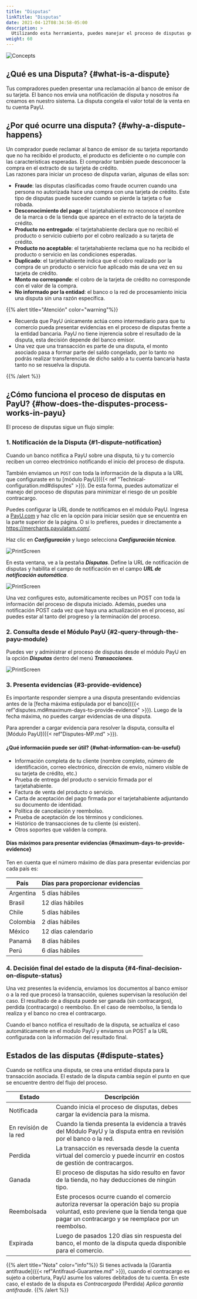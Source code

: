 ```yaml
---
title: "Disputas"
linkTitle: "Disputas"
date: 2021-04-12T08:34:58-05:00
description: >
  Utilizando esta herramienta, puedes manejar el proceso de disputas generadas a tu cuenta de PayU.
weight: 60
---
```


![Concepts](/assets/Disputes/Disputes_es.png)

## ¿Qué es una Disputa? {#what-is-a-dispute} 
Tus compradores pueden presentar una reclamación al banco de emisor de su tarjeta. El banco nos envía una notificación de disputa y nosotros ña creamos en nuestro sistema. La disputa congela el valor total de la venta en tu cuenta PayU.

## ¿Por qué ocurre una disputa? {#why-a-dispute-happens}
Un comprador puede reclamar al banco de emisor de su tarjeta reportando que no ha recibido el producto, el producto es deficiente o no cumple con las características esperadas. El comprador también puede desconocer la compra en el extracto de su tarjeta de crédito.<br>
Las razones para iniciar un proceso de disputa varian, algunas de ellas son:
* **Fraude**: las disputas clasificadas como fraude ocurren cuando una persona no autorizada hace una compra con una tarjeta de crédito. Este tipo de disputas puede suceder cuando se pierde la tarjeta o fue robada.
* **Desconocimiento del pago**: el tarjetahabiente no reconoce el nombre de la marca o de la tienda que aparece en el extracto de la tarjeta de crédito.
* **Producto no entregado**: el tarjetahabiente declara que no recibió el producto o servicio cubierto por el cobro realizado a su tarjeta de crédito.
* **Producto no aceptable**: el tarjetahabiente reclama que no ha recibido el producto o servicio en las condiciones esperadas.
* **Duplicado**: el tarjetahabiente indica que el cobro realizado por la compra de un producto o servicio fue aplicado más de una vez en su tarjeta de crédito.
* **Monto no corresponde**: el cobro de la tarjeta de crédito no corresponde con el valor de la compra.
* **No informado por la entidad**: el banco o la red de procesamiento inicia una disputa sin una razón específica.

{{% alert title="Atención" color="warning"%}}

* Recuerda que PayU únicamente actúa como intermediario para que tu comercio pueda presentar evidencias en el proceso de disputas frente a la entidad bancaria. PayU no tiene injerencia sobre el resultado de la disputa, esta decisión depende del banco emisor.
* Una vez que una transacción es parte de una disputa, el monto asociado pasa a formar parte del saldo congelado, por lo tanto no podrás realizar transferencias de dicho saldo a tu cuenta bancaria hasta tanto no se resuelva la disputa.

{{% /alert %}} 

## ¿Cómo funciona el proceso de disputas en PayU? {#how-does-the-disputes-process-works-in-payu}
El proceso de disputas sigue un flujo simple:

### 1. Notificación de la Disputa {#1-dispute-notification}
Cuando un banco notifica a PayU sobre una disputa, tú y tu comercio reciben un correo electrónico notificando el inicio del proceso de disputa.

También enviamos un `POST` con toda la información de la disputa a la URL que configuraste en tu [módulo PayU]({{< ref "Technical-configuration.md#disputes" >}}). De esta forma, puedes automatizar el manejo del proceso de disputas para minimizar el riesgo de un posible contracargo.

Puedes configurar la URL donde te notificamos en el módulo PayU. Ingresa a [PayU.com](payu.com) y haz clic en la opción para iniciar sesión que se encuentra en la parte superior de la página. O si lo prefieres, puedes ir directamente a https://merchants.payulatam.com/.

Haz clic en _**Configuración**_ y luego selecciona _**Configuración técnica**_.

![PrintScreen](/assets/IntegrationVariables_01_es.png)

En esta ventana, ve a la pestaña _**Disputas**_. Define la URL de notificación de disputas y habilita el campo de notificación en el campo _**URL de notificación automática**_.

![PrintScreen](/assets/Disputes/Disputes_01_es.png)

Una vez configures esto, automáticamente recibes un POST con toda la información del proceso de disputa iniciado. Además, puedes una notificación POST cada vez que haya una actualización en el proceso, así puedes estar al tanto del progreso y la terminación del proceso.

### 2. Consulta desde el Módulo PayU {#2-query-through-the-payu-module}
Puedes ver y administrar el proceso de disputas desde el módulo PayU en la opción _**Disputas**_ dentro del menú _**Transacciones**_.

![PrintScreen](/assets/Disputes/Disputes_02_es.png)

### 3. Presenta evidencias {#3-provide-evidence}
Es importante responder siempre a una disputa presentando evidencias antes de la [fecha máxima estipulada por el banco]({{< ref"disputes.md#maximum-days-to-provide-evidence" >}}). Luego de la fecha máxima, no puedes cargar evidencias de una disputa.

Para aprender a cargar evidencia para resolver la disputa, consulta el [Módulo PayU]({{< ref"Disputes-MP.md" >}}).

#### ¿Qué información puede ser útil? {#what-information-can-be-useful}
* Información completa de tu cliente (nombre completo, número de identificación, correo electrónico, dirección de envío, número visible de su tarjeta de crédito, etc.)
* Prueba de entrega del producto o servicio firmada por el tarjetahabiente.
* Factura de venta del producto o servicio.
* Carta de aceptación del pago firmada por el tarjetahabiente adjuntando su documento de identidad.
* Política de cancelación y reembolso.
* Prueba de aceptación de los términos y condiciones.
* Histórico de transacciones de tu cliente (si existen).
* Otros soportes que validen la compra.

#### Días máximos para presentar evidencias {#maximum-days-to-provide-evidence}
Ten en cuenta que el número máximo de días para presentar evidencias por cada país es: 

| País      | Días para proporcionar evidencias |
|-----------|-----------------------------------|
| Argentina | 5 días hábiles                    |
| Brasil    | 12 días hábiles                   |
| Chile     | 5 días hábiles                    |
| Colombia  | 2 días hábiles                    |
| México    | 12 días calendario                |
| Panamá    | 8 días hábiles                    |
| Perú      | 6 días hábiles                    |

### 4. Decisión final del estado de la disputa {#4-final-decision-on-dispute-status}
Una vez presentes la evidencia, enviamos los documentos al banco emisor o a la red que procesó la transacción, quienes supervisan la resolución del caso. El resultado de a disputa puede ser ganada (sin contracargos), perdida (contracargo) o reembolso. En el caso de reembolso, la tienda lo realiza y el banco no crea el contracargo.

Cuando el banco notifica el resultado de la disputa, se actualiza el caso automáticamente en el modulo PayU y enviamos un POST a la URL configurada con la información del resultado final.

## Estados de las disputas {#dispute-states} 
Cuando se notifica una disputa, se crea una entidad disputa para la transacción asociada. El estado de la disputa cambia según el punto en que se encuentre dentro del flujo del proceso.

| Estado | Descripción |
|-|-|
| Notificada | Cuando inicia el proceso de disputas, debes cargar la evidencia para la misma. |
| En revisión de la red | Cuando la tienda presenta la evidencia a través del Módulo PayU y la disputa entra en revisión por el banco o la red. |
| Perdida | La transacción es reversada desde la cuenta virtual del comercio y puede incurrir en costos de gestión de contracargos. |
| Ganada | El proceso de disputas ha sido resulto en favor de la tienda, no hay deducciones de ningún tipo. |
| Reembolsada | Este procesos ocurre cuando el comercio autoriza reversar la operación bajo su propia voluntad, esto previene que la tienda tenga que pagar un contracargo y se reemplace por un reembolso. |
| Expirada | Luego de pasados 120 días sin respuesta del banco, el monto de la disputa queda disponible para el comercio. |

{{% alert title="Nota" color="info"%}}
Si tienes activada la [Garantía antifraude]({{< ref"Antifraud-Guarantee.md" >}}), cuando el contracargo es sujeto a cobertura, PayU asume los valores debitados de tu cuenta. En este caso, el estado de la disputa es _Contracargada_ (Perdida) _Aplica garantía antifraude_. 
{{% /alert %}}

